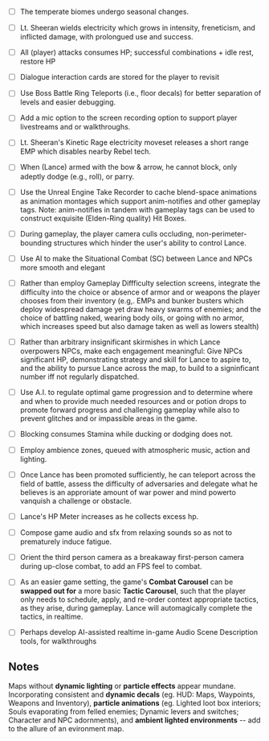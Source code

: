 - [ ] The temperate biomes undergo seasonal changes.
- [ ] Lt. Sheeran wields electricity which grows in intensity, freneticism, and inflicted damage, with prolongued use and success.
- [ ] All (player) attacks consumes HP; successful combinations + idle rest, restore HP
- [ ] Dialogue interaction cards are stored for the player to revisit
- [ ] Use Boss Battle Ring Teleports (i.e., floor decals) for better separation of levels and easier debugging.
- [ ] Add a mic option to the screen recording option to support player livestreams and or walkthroughs.
- [ ] Lt. Sheeran's Kinetic Rage electricity moveset releases a short range EMP which disables nearby Rebel tech.
- [ ] When (Lance) armed with the bow & arrow, he cannot block, only adeptly dodge (e.g., roll), or parry.
- [ ] Use the Unreal Engine Take Recorder to cache blend-space animations as animation montages which support anim-notifies and other gameplay tags. Note: anim-notifies in tandem with gameplay tags can be used to construct exquisite (Elden-Ring quality) Hit Boxes.
- [ ] During gameplay, the player camera culls occluding, non-perimeter-bounding structures which hinder the user's ability to control Lance.
- [ ] Use AI to make the Situational Combat (SC) between Lance and NPCs more smooth and elegant
- [ ] Rather than employ Gameplay Diffficulty selection screens, integrate the difficulty into the choice or absence of armor and or weapons the player chooses from their inventory (e.g,. EMPs and bunker busters which deploy widespread damage yet draw heavy swarms of enemies; and the choice of battling naked, wearing body oils, or going with no armor, which increases speed but also damage taken as well as lowers stealth)
- [ ] Rather than arbitrary insignificant skirmishes in which Lance overpowers NPCs, make each engagement meaningful: Give NPCs significant HP, demonstrating strategy and skill for Lance to aspire to, and the ability to pursue Lance across the map, to build to a signinficant number iff not regularly dispatched.
- [ ] Use A.I. to regulate optimal game progression and to determine where and when to provide much needed resources and or potion drops to promote forward progress and challenging gameplay while also to prevent glitches and or impassible areas in the game.
- [ ] Blocking consumes Stamina while ducking or dodging does not.
- [ ] Employ ambience zones, queued with atmospheric music, action and lighting.
- [ ] Once Lance has been promoted sufficiently, he can teleport across the field of battle, assess the difficulty of adversaries and delegate what he believes is an approriate amount of war power and mind powerto vanquish a challenge or obstacle.
- [ ] Lance's HP Meter increases as he collects excess hp.
- [ ] Compose game audio and sfx from relaxing sounds so as not to prematurely induce fatigue.
- [ ] Orient the third person camera as a breakaway first-person camera during up-close combat, to add an FPS feel to combat.
- [ ] As an easier game setting, the game's **Combat Carousel** can be **swapped out for** a more basic **Tactic Carousel**, such that the player only needs to schedule, apply, and re-order context appropriate tactics, as they arise, during gameplay. Lance will automagically complete the tactics, in realtime.
- [ ] Perhaps develop AI-assisted realtime in-game Audio Scene Description tools, for walkthroughs


## Notes

Maps without **dynamic lighting** or **particle effects** appear mundane. Incorporating consistent and **dynamic decals** (eg. HUD: Maps, Waypoints, Weapons and Inventory), **particle animations** (eg. Lighted loot box interiors; Souls evaporating from felled enemies; Dynamic levers and switches; Character and NPC adornments), and **ambient lighted environments** -- add to the allure of an evironment map.
